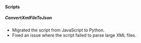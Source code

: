 
#### Scripts

##### ConvertXmlFileToJson

- Migrated the script from JavaScript to Python.
- Fixed an issue where the script failed to parse large XML files.
